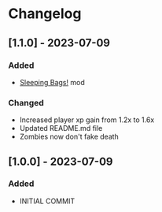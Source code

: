 # Changelog

## [1.1.0] - 2023-07-09

### Added
- [Sleeping Bags!](https://steamcommunity.com/sharedfiles/filedetails/?id=2714848168) mod

### Changed
- Increased player xp gain from 1.2x to 1.6x
- Updated README.md file
- Zombies now don't fake death

## [1.0.0] - 2023-07-09

### Added

- INITIAL COMMIT